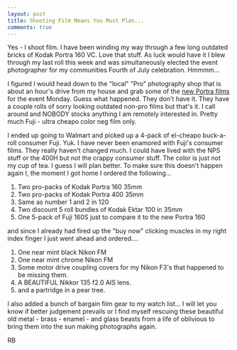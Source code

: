 ```yaml
---
layout: post
title: Shooting Film Means You Must Plan...
comments: true
---
```

Yes - I shoot film. I have been winding my way through a few long outdated bricks of Kodak Portra 160 VC. Love that stuff. As luck would have it I blew through my last roll this week and was simultaneously elected the event photographer for my communities Fourth of July celebration. Hmmmm...

I figured I would head down to the "local" "Pro" photography shop that is about an hour's drive from my house and grab some of the <a href="http://www.amazon.com/gp/product/B004V3I6JY/ref=as_li_ss_tl?ie=UTF8&amp;tag=rbde-20&amp;linkCode=as2&amp;camp=217145&amp;creative=399373&amp;creativeASIN=B004V3I6JY">new Portra films</a> for the event Monday. Guess what happened. They don't have it. They have a couple rolls of sorry looking outdated non-pro films but that's it. I call around and NOBODY stocks anything I am remotely interested in. Pretty much Fuji - ultra cheapo color neg film only.

I ended up going to Walmart and picked up a 4-pack of el-cheapo buck-a-roll consumer Fuji. Yuk. I have never been enamored with Fuji's consumer films. They really haven't changed much. I could have lived with the NPS stuff or the 400H but not the crappy consumer stuff. The color is just not my cup of tea. I guess I will plan better. To make sure this doesn't happen again I, the moment I got home I ordered the following...
<ol>
	<li>Two pro-packs of Kodak Portra 160 35mm</li>
	<li>Two pro-packs of Kodak Portra 400 35mm</li>
	<li>Same as number 1 and 2 in 120</li>
	<li>Two discount 5 roll bundles of Kodak Ektar 100 in 35mm</li>
	<li>One 5-pack of Fuji 160S just to compare it to the new Portra 160</li>
</ol>
and since I already had fired up the "buy now" clicking muscles in my right index finger I just went ahead and ordered....
<ol>
	<li> One near mint black Nikon FM</li>
	<li>One near mint chrome Nikon FM</li>
	<li>Some motor drive coupling covers for my Nikon F3's that happened to be missing them.</li>
	<li>A BEAUTIFUL Nikkor 135 f2.0 AIS lens.</li>
	<li>and a partridge in a pear tree.</li>
</ol>
I also added a bunch of bargain film gear to my watch list... I will let you know if better judgement prevails or I find myself rescuing these beautiful old metal - brass - enamel - and glass beasts from a life of oblivious to bring them into the sun making photographs again.

RB